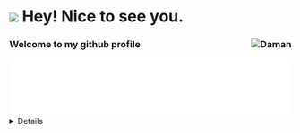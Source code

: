 <h1><img src="https://emojis.slackmojis.com/emojis/images/1531849430/4246/blob-sunglasses.gif?1531849430" width="30"/> Hey! Nice to see you.</h1>

### Welcome to my github profile <img align="right" src="https://komarev.com/ghpvc/?username=Daman&label=Profile%20views&color=0e75b6&style=plastic" alt="Daman" /> 

<div align="center">
	<img src="name.svg" width="800" height="100" alt="Click to see the source">
</div>

<details>

<p align="left"> <img src="https://komarev.com/ghpvc/?username=sDaman830&label=Profile%20views&color=0e75b6&style=flat" alt="sDaman830" /> </p>

🔭 I’m currently working on a project in Node.js<br>👯 I’m looking to collaborate on projects based on Golang and flutter<br>🌱 I’m currently learning Golang<br>💬 Ask me about cricket, movies and anime<br>⚡ Fun fact I also do video editing as a hobby

## 🌐 Socials:

[![Discord](https://img.shields.io/badge/Discord-%237289DA.svg?logo=discord&logoColor=white)](https://discord.gg/私Daman#0683) [![Instagram](https://img.shields.io/badge/Instagram-%23E4405F.svg?logo=Instagram&logoColor=white)](https://www.instagram.com/daman_ghatoura) [![LinkedIn](https://img.shields.io/badge/LinkedIn-%230077B5.svg?logo=linkedin&logoColor=white)](https://www.linkedin.com/in/damanpreet-singh-9b25a9225/) [![Twitter](https://img.shields.io/badge/Twitter-%231DA1F2.svg?logo=Twitter&logoColor=white)](https://twitter.com/Daman142001)

# 💻 Tech Stack:

![C](https://img.shields.io/badge/c-%2300599C.svg?style=for-the-badge&logo=c&logoColor=white) ![C++](https://img.shields.io/badge/c++-%2300599C.svg?style=for-the-badge&logo=c%2B%2B&logoColor=white) ![Dart](https://img.shields.io/badge/dart-%230175C2.svg?style=for-the-badge&logo=dart&logoColor=white) ![Go](https://img.shields.io/badge/go-%2300ADD8.svg?style=for-the-badge&logo=go&logoColor=white) ![Firebase](https://img.shields.io/badge/firebase-%23039BE5.svg?style=for-the-badge&logo=firebase) ![Flutter](https://img.shields.io/badge/Flutter-%2302569B.svg?style=for-the-badge&logo=Flutter&logoColor=white) ![ANDROID](https://img.shields.io/badge/android-%2320232a.svg?style=for-the-badge&logo=android&logoColor=%a4c639) ![MySQL](https://img.shields.io/badge/mysql-%2300f.svg?style=for-the-badge&logo=mysql&logoColor=white) ![SQLite](https://img.shields.io/badge/sqlite-%2307405e.svg?style=for-the-badge&logo=sqlite&logoColor=white) ![MongoDB](https://img.shields.io/badge/MongoDB-%234ea94b.svg?style=for-the-badge&logo=mongodb&logoColor=white)![Figma](https://img.shields.io/badge/figma-%23F24E1E.svg?style=for-the-badge&logo=figma&logoColor=white) ![Canva](https://img.shields.io/badge/Canva-%2300C4CC.svg?style=for-the-badge&logo=Canva&logoColor=white) ![Docker](https://img.shields.io/badge/docker-%230db7ed.svg?style=for-the-badge&logo=docker&logoColor=white) ![Gradle](https://img.shields.io/badge/Gradle-02303A.svg?style=for-the-badge&logo=Gradle&logoColor=white) ![Postman](https://img.shields.io/badge/Postman-FF6C37?style=for-the-badge&logo=postman&logoColor=white)

# 📊 GitHub Stats:

![](https://github-readme-stats.vercel.app/api?username=sDaman830&theme=gotham&hide_border=true&include_all_commits=true&count_private=false)<br/>
![](https://github-readme-streak-stats.herokuapp.com/?user=sDaman830&theme=gotham&hide_border=true)<br/>
![](https://github-readme-stats.vercel.app/api/top-langs/?username=sDaman830&theme=gotham&hide_border=true&include_all_commits=true&count_private=false&layout=compact)

## 🏆 GitHub Trophies

![](https://github-profile-trophy.vercel.app/?username=sDaman830&theme=tokyonight&no-frame=true&no-bg=true&margin-w=4)

<!-- Proudly created with GPRM ( https://gprm.itsvg.in ) -->
